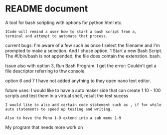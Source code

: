# README document

A tool for bash scripting with options for python html etc.
	
	ICode will remind a user how to start a bash script from a,
	terminal and attempt to automate that process.

current bugs: 
	I'm aware of a few such as once I select the filename and I'm 
	prompted to make a selection. And I chose option, 1 Start a new Bash Script. 
	The #!/bin/bash is not appended, the file does contain the extenstion.
	bash.

Issue also with option 3, Run Bash Program. I get the error: Couldn't get a 
file descriptor referring to thw console. 

option 6 and 7 I have not added anything to they open nano text editor.

future uses:
	I would like to have a auto maker side that can create 1 10 - 100 
	scripts and test them in a virtual shell, result the test sucess
 	
	I would like to also add certain code statement such as , if for while 
	auto statements to speed up testing and writing.

  	Also to have the Menu 1-9 extend into a sub menu 1-9








My program that needs more work on 
